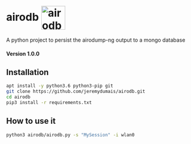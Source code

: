 <h1 align="left">
  <br>
  <span>airodb</span>
  <img src="https://i.imgur.com/fbmWZ8f.png" width="64" alt="airodb" style="vertical-align:middle">
  <br>
</h1>

A python project to persist the airodump-ng output to a mongo database

#### Version 1.0.0

## Installation

```bash
apt install -y python3.6 python3-pip git
git clone https://github.com/jeremydumais/airodb.git
cd airodb
pip3 install -r requirements.txt
```

## How to use it
```bash
python3 airodb/airodb.py -s "MySession" -i wlan0
```